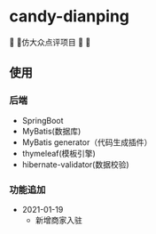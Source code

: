 # candy-dianping
:rainbow: :rainbow:仿大众点评项目 :rainbow: :rainbow:

## 使用

### 后端
- SpringBoot
- MyBatis(数据库)
- MyBatis generator（代码生成插件）
- thymeleaf(模板引擎)
- hibernate-validator(数据校验)

### 功能追加
* 2021-01-19
  * 新增商家入驻

